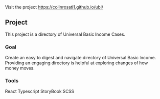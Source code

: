 Visit the project https://colinrosati1.github.io/ubi/

## Project

This project is a directory of Universal Basic Income Cases.

### Goal

Create an easy to digest and navigate directory of Universal Basic Income.
Providing an engaging directory is helpful at exploring changes of how money moves.

### Tools

React
Typescript
StoryBook
SCSS
